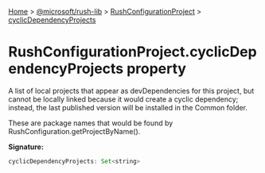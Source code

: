 [Home](./index) &gt; [@microsoft/rush-lib](rush-lib.md) &gt; [RushConfigurationProject](rush-lib.rushconfigurationproject.md) &gt; [cyclicDependencyProjects](rush-lib.rushconfigurationproject.cyclicdependencyprojects.md)

# RushConfigurationProject.cyclicDependencyProjects property

A list of local projects that appear as devDependencies for this project, but cannot be locally linked because it would create a cyclic dependency; instead, the last published version will be installed in the Common folder.

These are package names that would be found by RushConfiguration.getProjectByName().

**Signature:**
```javascript
cyclicDependencyProjects: Set<string>
```
